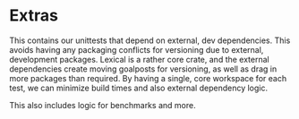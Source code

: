 # Extras

This contains our unittests that depend on external, dev dependencies. This avoids having any packaging conflicts for versioning due to external, development packages. Lexical is a rather core crate, and the external dependencies create moving goalposts for versioning, as well as drag in more packages than required. By having a single, core workspace for each test, we can minimize build times and also external dependency logic.

This also includes logic for benchmarks and more.
